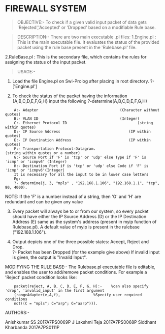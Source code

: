 # FIREWALL SYSTEM

> OBJECTIVE:-
   To check if a given valid input packet of data gets 'Rejected','Accepted' or 'Dropped' based on a modifiable Rule base.

> DESCRIPTION:-
There are two main executable .pl files:
  1.Engine.pl    : This is the main executable file. It evaluates the status of the provided packet using the rule base        present in the 'Rulebase.pl' file. 

  2.RuleBase.pl  : This is the secondary file, which contains the rules for assigning the status of the input packet.

> USAGE:-
  1. Load the file Engine.pl on Swi-Prolog after placing in root directory.
	?- ['Engine.pl']

  2. To check the status of the packet having the information {A,B,C,D,E,F,G,H} input the following
	?-determine(A,B,C,D,E,F,G,H)
```
	A:- Adapter 									(Character without quotes)
	B:- VLAN ID 									(Integer)
	C:- Ethernet Protocol ID						        (string within quotes)
	D;- IP Source Address								(IP within quotes)
	E:- IP Destination Address 							(IP within quotes)
	F:- Transportation Protocol-Datagram. 						(string within quotes or a number)
	G:- Source Port if 'F' is 'tcp' or 'udp' else Type if 'F' is 'icmp' or 'icmpv6' (Integer)
	H:- Destination Port if is 'tcp' or 'udp' else Code if 'F' is 'icmp' or 'icmpv6'(Integer)
	It is necessary for all the input to be in lower case letters
	Eg:-
	?- determine(j, 3, "mpls" , "192.168.1.106", "192.168.1.1", "tcp", 80, 4000).
```
NOTE: If the 'F' is a number instead of a string, then 'G' and 'H' are redundant and can be given any value

  3. Every packet will always be to or from our system, so every packet should have either the IP Source Address (D) or the 	IP Destination Address (E) same as the system's address                (present in myip function of Rulebase.pl). A 	     default value of myip is present in the rulebase ("192.168.1.106").
	
  4. Output depicts one of the three possible states: Accept, Reject and Drop.	
	?- Packet has been Dropped (for the example give above)
      If invalid input is given, the output is "Invalid Input".

MODIFYING THE RULE BASE:-
	The Rulebase.pl executable file is editable, and enables the user to add/remove packet conditions. For example a 	'Reject' packet condition looks like:
```	
	packet(reject, A, B, C, D, E, F, G, H):-	%can also specify 'drop', 'invalid_input' in the first argument
	(rangeAdapter(e,A,f),				%Specify user required conditions
	not((C = "mpls"; C="arp"; C="aarp"))).  
 ``` 

AUTHORS:-

Anishkumar SS        2017A7PS0069P
J Lakshmi Teja       2017A7PS0068P
Siddhant Kharbanda   2017A7PS0111P 
